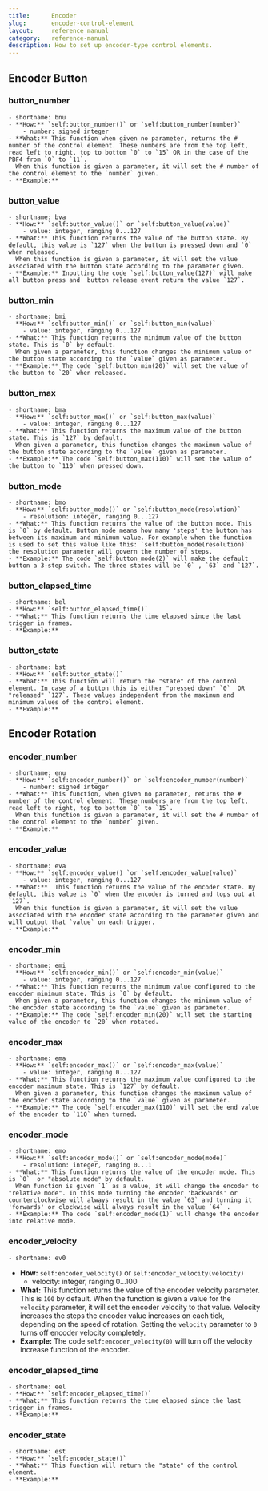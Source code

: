 ```yaml
---
title:      Encoder
slug:       encoder-control-element
layout:     reference_manual
category:   reference-manual
description: How to set up encoder-type control elements.
---
```


## Encoder Button

### button_number
    - shortname: bnu
    - **How:** `self:button_number()` or `self:button_number(number)`
        - number: signed integer
    - **What:** This function when given no parameter, returns the # number of the control element. These numbers are from the top left, read left to right, top to bottom `0` to `15` OR in the case of the PBF4 from `0` to `11`. 
      When this function is given a parameter, it will set the # number of the control element to the `number` given.
    - **Example:**

### button_value
    - shortname: bva
    - **How:** `self:button_value()` or `self:button_value(value)`
        - value: integer, ranging 0...127
    - **What:** This function returns the value of the button state. By default, this value is `127` when the button is pressed down and `0` when released.
      When this function is given a parameter, it will set the value associated with the button state according to the parameter given.
    - **Example:** Inputting the code `self:button_value(127)` will make all button press and  button release event return the value `127`.

### button_min
    - shortname: bmi
    - **How:** `self:button_min()` or `self:button_min(value)`
        - value: integer, ranging 0...127
    - **What:** This function returns the minimum value of the button state. This is `0` by default.
      When given a parameter, this function changes the minimum value of the button state according to the `value` given as parameter.
    - **Example:** The code `self:button_min(20)` will set the value of the button to `20` when released.

### button_max
    - shortname: bma
    - **How:** `self:button_max()` or `self:button_max(value)`
        - value: integer, ranging 0...127
    - **What:** This function returns the maximum value of the button state. This is `127` by default.
      When given a parameter, this function changes the maximum value of the button state according to the `value` given as parameter.
    - **Example:** The code `self:button_max(110)` will set the value of the button to `110` when pressed down.

### button_mode
    - shortname: bmo
    - **How:** `self:button_mode()` or `self:button_mode(resolution)`
        - resolution: integer, ranging 0...127
    - **What:** This function returns the value of the button mode. This is `0` by default. Button mode means how many 'steps' the button has between its maximum and minimum value. For example when the function is used to set this value like this: `self:button_mode(resolution)` the resolution parameter will govern the number of steps.
    - **Example:** The code `self:button_mode(2)` will make the default button a 3-step switch. The three states will be `0` , `63` and `127`.

### button_elapsed_time
    - shortname: bel
    - **How:** `self:button_elapsed_time()`
    - **What:** This function returns the time elapsed since the last trigger in frames.
    - **Example:**

### button_state
    - shortname: bst
    - **How:** `self:button_state()`
    - **What:** This function will return the "state" of the control element. In case of a button this is either "pressed down" `0`  OR "released" `127`. These values independent from the maximum and minimum values of the control element.
    - **Example:**

## Encoder Rotation

### encoder_number
    - shortname: enu
    - **How:** `self:encoder_number()` or `self:encoder_number(number)`
        - number: signed integer
    - **What:** This function, when given no parameter, returns the # number of the control element. These numbers are from the top left, read left to right, top to bottom `0` to `15`. 
      When this function is given a parameter, it will set the # number of the control element to the `number` given.
    - **Example:**
### encoder_value
    - shortname: eva
    - **How:** `self:encoder_value() `or `self:encoder_value(value)`
        - value: integer, ranging 0...127
    - **What:**  This function returns the value of the encoder state. By default, this value is `0` when the encoder is turned and tops out at `127`.
      When this function is given a parameter, it will set the value associated with the encoder state according to the parameter given and will output that `value` on each trigger.
    - **Example:** 
### encoder_min
    - shortname: emi
    - **How:** `self:encoder_min()` or `self:encoder_min(value)`
        - value: integer, ranging 0...127
    - **What:** This function returns the minimum value configured to the encoder minimum state. This is `0` by default.
      When given a parameter, this function changes the minimum value of the encoder state according to the `value` given as parameter.
    - **Example:** The code `self:encoder_min(20)` will set the starting value of the encoder to `20` when rotated.
### encoder_max
    - shortname: ema
    - **How:** `self:encoder_max()` or `self:encoder_max(value)`
        - value: integer, ranging 0...127
    - **What:** This function returns the maximum value configured to the encoder maximum state. This is `127` by default.
      When given a parameter, this function changes the maximum value of the encoder state according to the `value` given as parameter.
    - **Example:** The code `self:encoder_max(110)` will set the end value of the encoder to `110` when turned.
### encoder_mode
    - shortname: emo
    - **How:** `self:encoder_mode()` or `self:encoder_mode(mode)`
        - resolution: integer, ranging 0...1
    - **What:** This function returns the value of the encoder mode. This is `0`  or "absolute mode" by default.
      When function is given `1` as a value, it will change the encoder to "relative mode". In this mode turning the encoder 'backwards' or counterclockwise will always result in the value `63` and turning it 'forwards' or clockwise will always result in the value `64` .
    - **Example:** The code `self:encoder_mode(1)` will change the encoder into relative mode. 
### encoder_velocity
    - shortname: ev0
  - **How:** `self:encoder_velocity()` or `self:encoder_velocity(velocity)`
    - velocity: integer, ranging 0...100
  - **What:** This function returns the value of the encoder velocity parameter. This is `100` by default. When the function is given a value for the `velocity` parameter, it will set  the encoder velocity to that value. Velocity increases the steps the encoder value increases on each tick, depending on the speed of rotation. Setting the `velocity` parameter to `0` turns off encoder velocity completely.
  - **Example:**  The code `self:encoder_velocity(0)` will turn off the velocity increase function of the encoder.
### encoder_elapsed_time
    - shortname: eel
    - **How:** `self:encoder_elapsed_time()`
    - **What:** This function returns the time elapsed since the last trigger in frames.
    - **Example:** 
### encoder_state
    - shortname: est
    - **How:** `self:encoder_state()`
    - **What:** This function will return the "state" of the control element.
    - **Example:** 